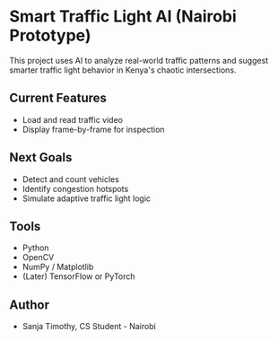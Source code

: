 # Smart Traffic Light AI (Nairobi Prototype)

This project uses AI to analyze real-world traffic patterns and suggest smarter traffic light behavior in Kenya's chaotic intersections.

## Current Features

- Load and read traffic video
- Display frame-by-frame for inspection

## Next Goals

- Detect and count vehicles
- Identify congestion hotspots
- Simulate adaptive traffic light logic

## Tools

- Python
- OpenCV
- NumPy / Matplotlib
- (Later) TensorFlow or PyTorch

## Author

- Sanja Timothy, CS Student - Nairobi
